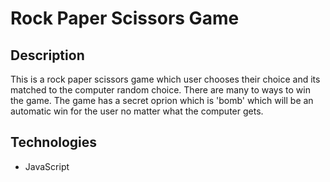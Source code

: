 # Rock Paper Scissors Game

## Description

This is a rock paper scissors game which user chooses their choice and its matched to the computer random choice. There are many to ways to win the game. The game has a secret oprion which is 'bomb' which will be an automatic win for the user no matter what the computer gets.

## Technologies

- JavaScript

